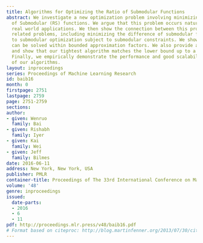```yaml
---
title: Algorithms for Optimizing the Ratio of Submodular Functions
abstract: We investigate a new optimization problem involving minimizing the Ratio
  of Submodular (RS) functions. We argue that this problem occurs naturally in several
  real world applications. We then show the connection between this problem and several
  related problems, including minimizing the difference of submodular functions, and
  to submodular optimization subject to submodular constraints. We show RS that optimization
  can be solved within bounded approximation factors. We also provide a hardness bound
  and show that our tightest algorithm matches the lower bound up to a \log factor.
  Finally, we empirically demonstrate the performance and good scalability properties
  of our algorithms.
layout: inproceedings
series: Proceedings of Machine Learning Research
id: baib16
month: 0
firstpage: 2751
lastpage: 2759
page: 2751-2759
sections: 
author:
- given: Wenruo
  family: Bai
- given: Rishabh
  family: Iyer
- given: Kai
  family: Wei
- given: Jeff
  family: Bilmes
date: 2016-06-11
address: New York, New York, USA
publisher: PMLR
container-title: Proceedings of The 33rd International Conference on Machine Learning
volume: '48'
genre: inproceedings
issued:
  date-parts:
  - 2016
  - 6
  - 11
pdf: http://proceedings.mlr.press/v48/baib16.pdf
# Format based on citeproc: http://blog.martinfenner.org/2013/07/30/citeproc-yaml-for-bibliographies/
---
```

